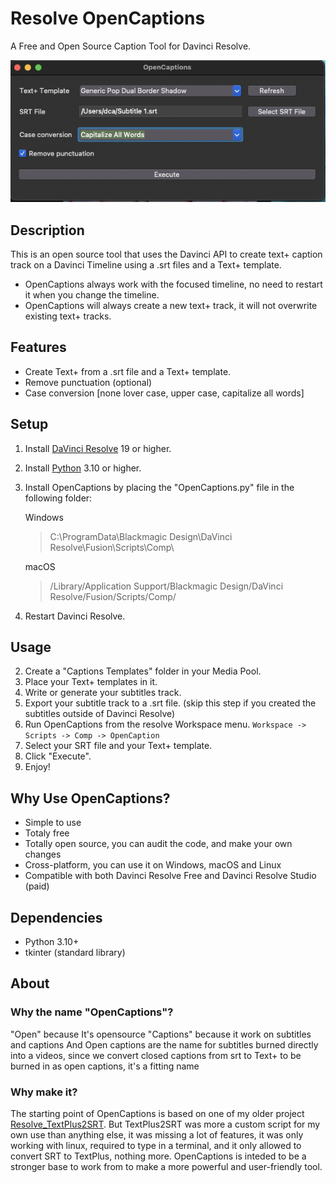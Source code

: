 # Resolve OpenCaptions
A Free and Open Source Caption Tool for Davinci Resolve.

![OpenCaptions](docs/images/ui.png)

## Description
This is an open source tool that uses the Davinci API to create text+ caption track on a Davinci Timeline using a .srt files and a Text+ template.

- OpenCaptions always work with the focused timeline, no need to restart it when you change the timeline.
- OpenCaptions will always create a new text+ track, it will not overwrite existing text+ tracks.

## Features
- Create Text+ from a .srt file and a Text+ template.
- Remove punctuation (optional)
- Case conversion [none lover case, upper case, capitalize all words]

## Setup
1. Install [DaVinci Resolve](https://www.blackmagicdesign.com/products/davinciresolve) 19 or higher.
2. Install [Python](https://www.python.org/downloads/) 3.10 or higher.
3. Install OpenCaptions by placing the "OpenCaptions.py" file in the following folder:
    
    Windows 
    > C:\ProgramData\Blackmagic Design\DaVinci Resolve\Fusion\Scripts\Comp\
    
    macOS  
    > /Library/Application Support/Blackmagic Design/DaVinci Resolve/Fusion/Scripts/Comp/
4. Restart Davinci Resolve.

## Usage
2. Create a "Captions Templates" folder in your Media Pool. 
3. Place your Text+ templates in it.
4. Write or generate your subtitles track.
5. Export your subtitle track to a .srt file. (skip this step if you created the subtitles outside of Davinci Resolve)
6. Run OpenCaptions from the resolve Workspace menu. `Workspace -> Scripts -> Comp -> OpenCaption`
7. Select your SRT file and your Text+ template.
8. Click "Execute".
9. Enjoy!

## Why Use OpenCaptions?
- Simple to use
- Totaly free
- Totally open source, you can audit the code, and make your own changes
- Cross-platform, you can use it on Windows, macOS and Linux
- Compatible with both Davinci Resolve Free and Davinci Resolve Studio (paid)

## Dependencies
- Python 3.10+
- tkinter (standard library)

## About

### Why the name "OpenCaptions"?
"Open" because It's opensource
"Captions" because it work on subtitles and captions
And Open captions are the name for subtitles burned directly into a videos, since we convert closed captions from srt to Text+ to be burned in as open captions, it's a fitting name


### Why make it?
The starting point of OpenCaptions is based on one of my older project [Resolve_TextPlus2SRT](https://github.com/david-ca6/Resolve_TextPlus2SRT). 
But TextPlus2SRT was more a custom script for my own use than anything else, it was missing a lot of features, it was only working with linux, required to type in a terminal, and it only allowed to convert SRT to TextPlus, nothing more. OpenCaptions is inteded to be a stronger base to work from to make a more powerful and user-friendly tool.

